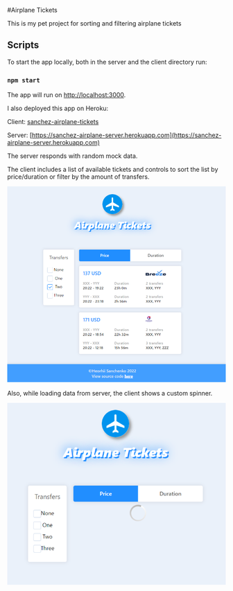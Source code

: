 #Airplane Tickets

This is my pet project for sorting and filtering airplane tickets

## Scripts

To start the app locally, both in the server and the client directory run:

### `npm start`

The app will run on [http://localhost:3000](http://localhost:3000).

I also deployed this app on Heroku:

Client: [sanchez-airplane-tickets](sanchez-airplane-tickets)

Server: [https://sanchez-airplane-server.herokuapp.com](https://sanchez-airplane-server.herokuapp.com)

The server responds with random mock data.

The client includes a list of available tickets and controls to sort the list
by price/duration or filter by the amount of transfers.

![Screenshot_1](airplane_tickets_screenshot_1.png)

Also, while loading data from server, the client shows a custom spinner.

![Screenshot_2](airplane_tickets_screenshot_2.png)
